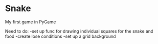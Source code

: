 # Snake
My first game in PyGame

Need to do:
-set up func for drawing individual squares for the snake and food
-create lose conditions 
-set up a grid background
